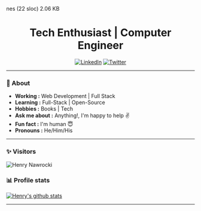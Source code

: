 nes (22 sloc)  2.06 KB
   
<h1 align="center">  Tech Enthusiast | Computer Engineer </h1>


<p align="center"> 
<a href="https://www.linkedin.com/in/henry-nawrocki/"><img alt="LinkedIn" src="https://img.shields.io/badge/-Henry_Nawrocki-blue?style=flat-square&logo=Linkedin&logoColor=white&link=https://www.linkedin.com/in/henry-nawrocki/"></a>
<a href="https://twitter.com/hsztanski"><img alt="Twitter" src="https://img.shields.io/badge/-hsztanski-1ca0f1?style=flat-square&logo=twitter&logoColor=white&link=https://twitter.com/hsztanski"></a>
</p>

---
### 🤔 About
-  **Working :**  Web Development | Full Stack
-  **Learning :** Full-Stack | Open-Source
-  **Hobbies :** Books | Tech
-  **Ask me about :** Anything!, I'm happy to help :v:
-  **Fun fact :** I'm human :innocent:
-  **Pronouns :** He/Him/His

---
### ✨ Visitors 

<p align="left"> <img src="https://komarev.com/ghpvc/?username=hsztan" alt="Henry Nawrocki" /> </p>

### 📊 Profile stats

[![Henry's github stats](https://github-readme-stats.vercel.app/api?username=hsztan&show_icons=true&title_color=fff&icon_color=79ff97&text_color=9f9f9f&bg_color=151515)](https://github.com/hsztan/github-readme-stats)

---
